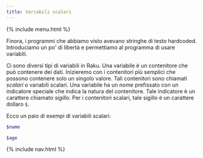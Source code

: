 ```yaml
---
title: Variabili scalari
---
```


{% include menu.html %}

Finora, i programmi che abbiamo visto avevano stringhe di testo hardcoded. Introduciamo un po' di libertà e permettiamo al programma di usare variabili.

Ci sono diversi tipi di variabili in Raku. Una variabile è un contenitore che può contenere dei dati. Inizieremo con i contenitori più semplici che possono contenere solo un singolo valore. Tali contenitori sono chiamati _scalari_ o variabili scalari. Una variabile ha un nome prefissato con un indicatore speciale che indica la natura del contenitore. Tale indicatore è un carattere chiamato _sigillo_. Per i contenitori scalari, tale sigillo è un carattere dollaro `$`.

Ecco un paio di esempi di variabili scalari:

```raku
$name

$age
```

{% include nav.html %}
